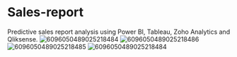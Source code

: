 # Sales-report
Predictive sales report analysis using Power BI, Tableau, Zoho Analytics and Qliksense.
![6096050489025218484](https://github.com/user-attachments/assets/35a6b08c-1084-44e7-a6cd-f4aa808c4574)
![6096050489025218486](https://github.com/user-attachments/assets/0c1ed521-a09f-4a8d-a706-aaa57482ae74)
![6096050489025218485](https://github.com/user-attachments/assets/6aba18a1-a327-4f2a-a263-cd8fe5fa5d6c)
![6096050489025218484](https://github.com/user-attachments/assets/f5d46744-f471-4d9a-93b4-28b16edabd9c)
